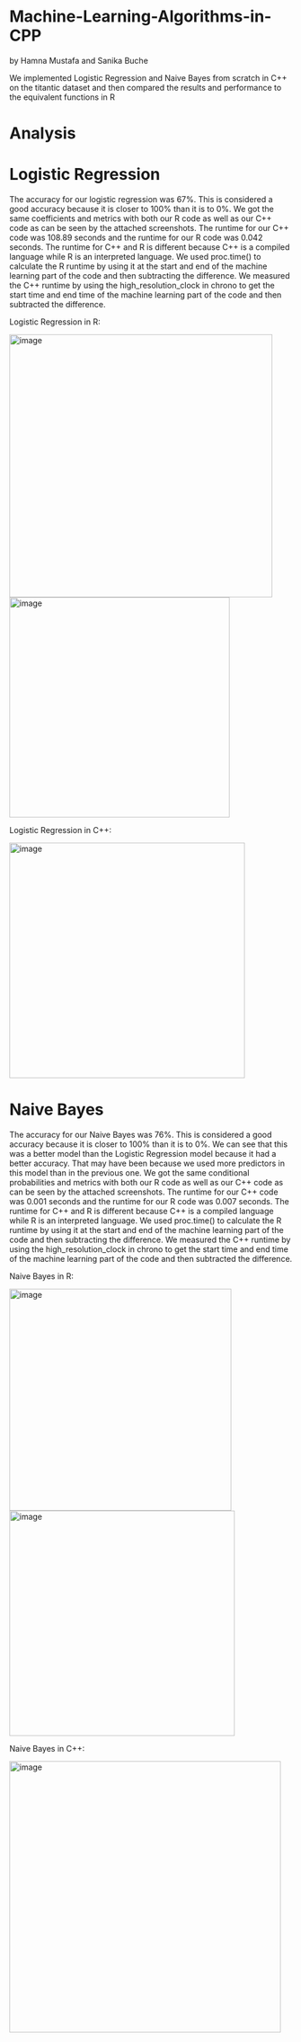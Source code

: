 # Machine-Learning-Algorithms-in-CPP
by Hamna Mustafa and Sanika Buche

We implemented Logistic Regression and Naive Bayes from scratch in C++ on the titantic dataset and then compared the results and performance to the equivalent functions in R


# Analysis
# Logistic Regression
The accuracy for our logistic regression was 67%. This is considered a good accuracy because it is closer to 100% than it is to 0%. We got the same coefficients and metrics with both our R code as well as our C++ code as can be seen by the attached screenshots.
The runtime for our C++ code was 108.89 seconds and the runtime for our R code was 0.042 seconds. The runtime for C++ and R is different because C++ is a compiled language while R is an interpreted language. We used proc.time() to calculate the R runtime by using it at the start and end of the machine learning part of the code and then subtracting the difference. We measured the C++ runtime by using the high_resolution_clock in chrono to get the start time and end time of the machine learning part of the code and then subtracted the difference.

Logistic Regression in R:

<img width="468" alt="image" src="https://user-images.githubusercontent.com/42907026/147741387-0bbd15f4-ac71-4344-82dc-229e71a88470.png">

<img width="392" alt="image" src="https://user-images.githubusercontent.com/42907026/147741402-7adb1a62-d0bd-412f-b0fd-46106610263e.png">

Logistic Regression in C++:

<img width="419" alt="image" src="https://user-images.githubusercontent.com/42907026/147741445-f7997aad-b216-4395-8051-56feb0feba4e.png">

# Naive Bayes

The accuracy for our Naive Bayes was 76%. This is considered a good accuracy because it is closer to 100% than it is to 0%. We can see that this was a better model than the Logistic Regression model because it had a better accuracy. That may have been because we used more predictors in this model than in the previous one. We got the same conditional probabilities and metrics with both our R code as well as our C++ code as can be seen by the attached screenshots.
The runtime for our C++ code was 0.001 seconds and the runtime for our R code was 0.007 seconds.
The runtime for C++ and R is different because C++ is a compiled language while R is an interpreted language. We used proc.time() to calculate the R runtime by using it at the start and end of the machine learning part of the code and then subtracting the difference. We measured the C++ runtime by using the high_resolution_clock in chrono to get the start time and end time of the machine learning part of the code and then subtracted the difference. 

Naive Bayes in R:

<img width="395" alt="image" src="https://user-images.githubusercontent.com/42907026/147741516-bc112ba4-2243-4516-9ec8-3b082e4eb48a.png">

<img width="401" alt="image" src="https://user-images.githubusercontent.com/42907026/147741527-892469ab-cebf-4dab-8d67-3c839bfbf100.png">

Naive Bayes in C++:

<img width="483" alt="image" src="https://user-images.githubusercontent.com/42907026/147741554-ac6288a8-1c42-417d-9980-3c8a9b836fc0.png">
